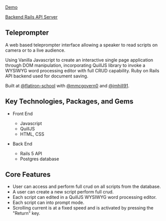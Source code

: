 [Demo](http://teleprompter.sebastiensanzdesantamaria.net/)

[Backend Rails API Server](https://github.com/sebastosh/teleprompter-app-api)


## Teleprompter

A web based teleprompter interface allowing a speaker to read scripts on camera or to a live audience. 

Using Vanilla Javascript to create an interactive single page application through DOM manipulation, incorporating QuillJS library to invoke a WYSIWYG word processing editor with full CRUD capability. Ruby on Rails API backend used for document saving.

Built at [@flatiron-school](https://github.com/flatiron-school) with [@mmcgovern0](https://github.com/mmcgovern0) and [@jmhill91](https://github.com/jmhill91).

## Key Technologies, Packages, and Gems

* Front End

  * Javascript 
  * QuillJS
  * HTML, CSS  

* Back End

  * Rails 5 API
  * Postgres database

## Core Features

* User can access and perform full crud on all scripts from the database.
* A user can create a new script perform full crud.
* Each script can edited in a QuillJS WYSIWYG word processing editor.
* Each script can into prompt mode.
* Scrolling current is at a fixed speed and is activated by pressing the "Return" key.
